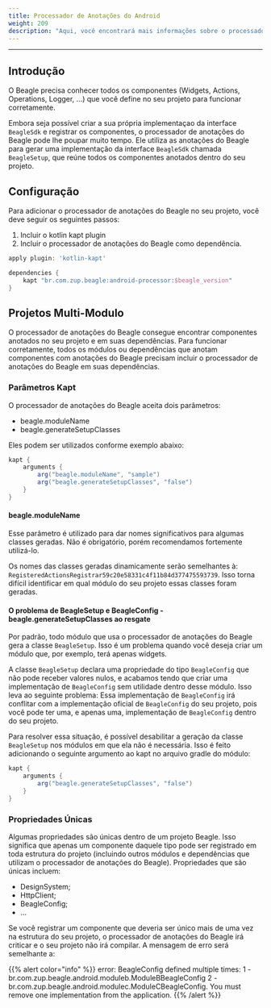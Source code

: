 ```yaml
---
title: Processador de Anotações do Android
weight: 209
description: "Aqui, você encontrará mais informações sobre o processador de anotações do Beagle."
---
```


---
## **Introdução**

O Beagle precisa conhecer todos os componentes (Widgets, Actions, Operations, Logger, …) que você define no seu projeto para funcionar corretamente.

Embora seja possível criar a sua própria implementaçao da interface `BeagleSdk` e registrar os componentes, o processador de anotações do Beagle pode lhe poupar muito tempo. Ele utiliza as anotações do Beagle para gerar uma implementação da interface `BeagleSdk` chamada `BeagleSetup`, que reúne todos os componentes anotados dentro do seu projeto.

## Configuração

Para adicionar o processador de anotações do Beagle no seu projeto, você deve seguir os seguintes passos:

1. Incluir o kotlin kapt plugin
1. Incluir o processador de anotações do Beagle como dependência.

```groovy
apply plugin: 'kotlin-kapt'

dependencies {
    kapt "br.com.zup.beagle:android-processor:$beagle_version"
}
```

## Projetos Multi-Modulo

O processador de anotações do Beagle consegue encontrar componentes anotados no seu projeto e em suas dependências. Para funcionar corretamente, todos os módulos ou dependências que anotam componentes com anotações do Beagle precisam incluir o processador de anotações do Beagle em suas dependências.

### Parâmetros Kapt

O processador de anotações do Beagle aceita dois parâmetros:
* beagle.moduleName
* beagle.generateSetupClasses

Eles podem ser utilizados conforme exemplo abaixo:
```groovy
kapt {
    arguments {
        arg("beagle.moduleName", "sample")
        arg("beagle.generateSetupClasses", "false")
    }
}
```

#### beagle.moduleName

Esse parâmetro é utilizado para dar nomes significativos para algumas classes geradas. Não é obrigatório, porém recomendamos fortemente utilizá-lo.

Os nomes das classes geradas dinamicamente serão semelhantes à: `RegisteredActionsRegistrar59c20e58331c4f11b84d377475593739`. Isso torna difícil identificar em qual módulo do seu projeto essas classes foram geradas.

#### O problema de BeagleSetup e BeagleConfig - beagle.generateSetupClasses ao resgate

Por padrão, todo módulo que usa o processador de anotações do Beagle gera a classe `BeagleSetup`. Isso é um problema quando você deseja criar um módulo que, por exemplo, terá apenas widgets.

A classe `BeagleSetup` declara uma propriedade do tipo `BeagleConfig` que não pode receber valores nulos, e acabamos tendo que criar uma implementação de `BeagleConfig` sem utilidade dentro desse módulo. Isso leva ao seguinte problema: Essa implementação de `BeagleConfig` irá conflitar com a implementação oficial de `BeagleConfig` do seu projeto, pois você pode ter uma, e apenas uma, implementação de `BeagleConfig` dentro do seu projeto. 

Para resolver essa situação, é possível desabilitar a geração da classe `BeagleSetup` nos módulos em que ela não é necessária. Isso é feito adicionando o seguinte argumento ao kapt no arquivo gradle do módulo:
```groovy
kapt {
    arguments {
        arg("beagle.generateSetupClasses", "false")
    }
}
```

### Propriedades Únicas

Algumas propriedades são únicas dentro de um projeto Beagle. Isso significa que apenas um componente daquele tipo pode ser registrado em toda estrutura do projeto (incluindo outros módulos e dependências que utilizam o processador de anotações do Beagle). Propriedades que são únicas incluem:
* DesignSystem;
* HttpClient;
* BeagleConfig;
* …

Se você registrar um componente que deveria ser único mais de uma vez na estrutura do seu projeto, o processador de anotações do Beagle irá criticar e o seu projeto não irá compilar. A mensagem de erro será semelhante a:

{{% alert color="info" %}}
error: BeagleConfig defined multiple times: 1 - br.com.zup.beagle.android.moduleb.ModuleBBeagleConfig 2 - br.com.zup.beagle.android.modulec.ModuleCBeagleConfig. You must remove one implementation from the application.
{{% /alert %}}